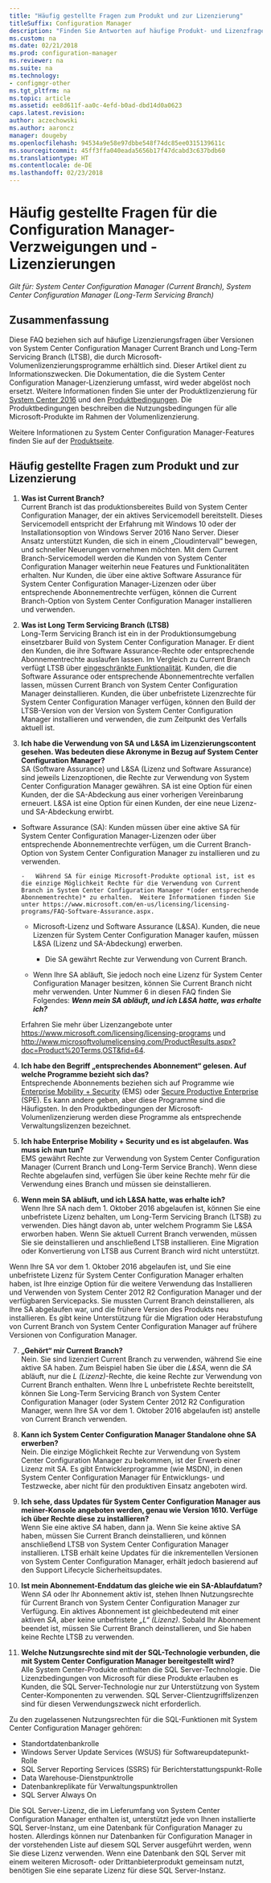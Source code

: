 ```yaml
---
title: "Häufig gestellte Fragen zum Produkt und zur Lizenzierung"
titleSuffix: Configuration Manager
description: "Finden Sie Antworten auf häufige Produkt- und Lizenzfragen für System Center Configuration Manager."
ms.custom: na
ms.date: 02/21/2018
ms.prod: configuration-manager
ms.reviewer: na
ms.suite: na
ms.technology:
- configmgr-other
ms.tgt_pltfrm: na
ms.topic: article
ms.assetid: ee8d611f-aa0c-4efd-b0ad-dbd14d0a0623
caps.latest.revision: 
author: aczechowski
ms.author: aaroncz
manager: dougeby
ms.openlocfilehash: 94534a9e58e97dbbe548f74dc85ee0315139611c
ms.sourcegitcommit: 45ff3ffa040eada5656b17f47dcabd3c637bdb60
ms.translationtype: HT
ms.contentlocale: de-DE
ms.lasthandoff: 02/23/2018
---
```

# <a name="frequently-asked-questions-for-configuration-manager-branches-and-licensing"></a>Häufig gestellte Fragen für die Configuration Manager-Verzweigungen und -Lizenzierungen

 *Gilt für: System Center Configuration Manager (Current Branch), System Center Configuration Manager (Long-Term Servicing Branch)*

## <a name="summary"></a>Zusammenfassung
Diese FAQ beziehen sich auf häufige Lizenzierungsfragen über Versionen von System Center Configuration Manager Current Branch und Long-Term Servicing Branch (LTSB), die durch Microsoft-Volumenlizenzierungsprogramme erhältlich sind. Dieser Artikel dient zu Informationszwecken. Die Dokumentation, die die System Center Configuration Manager-Lizenzierung umfasst, wird weder abgelöst noch ersetzt. Weitere Informationen finden Sie unter der Produktlizenzierung für [System Center 2016](https://www.microsoft.com/en-us/licensing/product-licensing/system-center-2016.aspx)<!-- this link doesn't work without some language code --> und den [Produktbedingungen](http://www.microsoftvolumelicensing.com/DocumentSearch.aspx?Mode=3&DocumentTypeId=53). Die Produktbedingungen beschreiben die Nutzungsbedingungen für alle Microsoft-Produkte im Rahmen der Volumenlizenzierung.

Weitere Informationen zu System Center Configuration Manager-Features finden Sie auf der [Produktseite](https://www.microsoft.com/cloud-platform/system-center-configuration-manager).




## <a name="product-and-licensing-faq"></a>Häufig gestellte Fragen zum Produkt und zur Lizenzierung

1.  **Was ist Current Branch?**   
Current Branch ist das produktionsbereites Build von System Center Configuration Manager, der ein aktives Servicemodell bereitstellt. Dieses Servicemodell entspricht der Erfahrung mit Windows 10 oder der Installationsoption von Windows Server 2016 Nano Server. Dieser Ansatz unterstützt Kunden, die sich in einem „Cloudintervall“ bewegen, und schneller Neuerungen vornehmen möchten. Mit dem Current Branch-Servicemodell werden die Kunden von System Center Configuration Manager weiterhin neue Features und Funktionalitäten erhalten. Nur Kunden, die über eine aktive Software Assurance für System Center Configuration Manager-Lizenzen oder über entsprechende Abonnementrechte verfügen, können die Current Branch-Option von System Center Configuration Manager installieren und verwenden.

2.  **Was ist Long Term Servicing Branch (LTSB)**  
Long-Term Servicing Branch ist ein in der Produktionsumgebung einsetzbarer Build von System Center Configuration Manager. Er dient den Kunden, die ihre Software Assurance-Rechte oder entsprechende Abonnementrechte auslaufen lassen. Im Vergleich zu Current Branch verfügt LTSB über [eingeschränkte Funktionalität](/sccm/core/understand/introduction-to-the-ltsb#features-that-are-not-available-in-the-ltsb-of-configuration-manager). Kunden, die die Software Assurance oder entsprechende Abonnementrechte verfallen lassen, müssen Current Branch von System Center Configuration Manager deinstallieren. Kunden, die über unbefristete Lizenzrechte für System Center Configuration Manager verfügen, können den Build der LTSB-Version von der Version von System Center Configuration Manager installieren und verwenden, die zum Zeitpunkt des Verfalls aktuell ist.

3.  **Ich habe die Verwendung von SA und L&SA im Lizenzierungscontent gesehen. Was bedeuten diese Akronyme in Bezug auf System Center Configuration Manager?**    
SA (Software Assurance) und L&SA (Lizenz und Software Assurance) sind jeweils Lizenzoptionen, die Rechte zur Verwendung von System Center Configuration Manager gewähren. SA ist eine Option für einen Kunden, der die SA-Abdeckung aus einer vorherigen Vereinbarung erneuert. L&SA ist eine Option für einen Kunden, der eine neue Lizenz- und SA-Abdeckung erwirbt.
  - Software Assurance (SA): Kunden müssen über eine aktive SA für System Center Configuration Manager-Lizenzen oder über entsprechende Abonnementrechte verfügen, um die Current Branch-Option von System Center Configuration Manager zu installieren und zu verwenden.    

        -   Während SA für einige Microsoft-Produkte optional ist, ist es die einzige Möglichkeit Rechte für die Verwendung von Current Branch in System Center Configuration Manager *(oder entsprechende Abonnementrechte)* zu erhalten.  Weitere Informationen finden Sie unter https://www.microsoft.com/en-us/licensing/licensing-programs/FAQ-Software-Assurance.aspx.

      - Microsoft-Lizenz und Software Assurance (L&SA). Kunden, die neue Lizenzen für System Center Configuration Manager kaufen, müssen L&SA (Lizenz und SA-Abdeckung) erwerben.   

         - Die SA gewährt Rechte zur Verwendung von Current Branch.

       - Wenn Ihre SA abläuft, Sie jedoch noch eine Lizenz für System Center Configuration Manager besitzen, können Sie Current Branch nicht mehr verwenden. Unter Nummer 6 in diesen FAQ finden Sie Folgendes: ***Wenn mein SA abläuft, und ich L&SA hatte, was erhalte ich?***

       Erfahren Sie mehr über Lizenzangebote unter https://www.microsoft.com/licensing/licensing-programs  und http://www.microsoftvolumelicensing.com/ProductResults.aspx?doc=Product%20Terms,OST&fid=64.  


4.  **Ich habe den Begriff „entsprechendes Abonnement“ gelesen. Auf welche Programme bezieht sich das?**   
       Entsprechende Abonnements beziehen sich auf Programme wie [Enterprise Mobility + Security](http://www.microsoftvolumelicensing.com/ProductResults.aspx?doc=Product%20Terms,OST&fid=51) (EMS) oder [Secure Productive Enterprise](https://www.microsoft.com/secure-productive-enterprise/default.aspx) (SPE). Es kann andere geben, aber diese Programme sind die Häufigsten. In den Produktbedingungen der Microsoft-Volumenlizenzierung werden diese Programme als entsprechende Verwaltungslizenzen bezeichnet.

5.  **Ich habe Enterprise Mobility + Security und es ist abgelaufen. Was muss ich nun tun?**  
       EMS gewährt Rechte zur Verwendung von System Center Configuration Manager (Current Branch und Long-Term Service Branch). Wenn diese Rechte abgelaufen sind, verfügen Sie über keine Rechte mehr für die Verwendung eines Branch und müssen sie deinstallieren.  

6.  **Wenn mein SA abläuft, und ich L&SA hatte, was erhalte ich?**   
  Wenn Ihre SA nach dem 1. Oktober 2016 abgelaufen ist, können Sie eine unbefristete Lizenz behalten, um Long-Term Servicing Branch (LTSB) zu verwenden. Dies hängt davon ab, unter welchem Programm Sie L&SA erworben haben. Wenn Sie aktuell Current Branch verwenden, müssen Sie sie deinstallieren und anschließend LTSB installieren. Eine Migration oder Konvertierung von LTSB aus Current Branch wird nicht unterstützt.

  Wenn Ihre SA vor dem 1. Oktober 2016 abgelaufen ist, und Sie eine unbefristete Lizenz für System Center Configuration Manager erhalten haben, ist Ihre einzige Option für die weitere Verwendung das Installieren und Verwenden von System Center 2012 R2 Configuration Manager und der verfügbaren Servicepacks. Sie mussten Current Branch deinstallieren, als Ihre SA abgelaufen war, und die frühere Version des Produkts neu installieren. Es gibt keine Unterstützung für die Migration oder Herabstufung von Current Branch von System Center Configuration Manager auf frühere Versionen von Configuration Manager.   


7. **„Gehört“ mir Current Branch?**   
  Nein. Sie sind lizenziert Current Branch zu verwenden, während Sie eine aktive SA haben. Zum Beispiel haben Sie über die *L&SA*, wenn die *SA* abläuft, nur die *L (Lizenz)*-Rechte, die keine Rechte zur Verwendung von Current Branch enthalten. Wenn Ihre L unbefristete Rechte bereitstellt, können Sie Long-Term Servicing Branch von System Center Configuration Manager (oder System Center 2012 R2 Configuration Manager, wenn Ihre SA vor dem 1. Oktober 2016 abgelaufen ist) anstelle von Current Branch verwenden.

8. **Kann ich System Center Configuration Manager Standalone ohne SA erwerben?**      
  Nein.  Die einzige Möglichkeit Rechte zur Verwendung von System Center Configuration Manager zu bekommen, ist der Erwerb einer Lizenz mit SA. Es gibt Entwicklerprogramme (wie MSDN), in denen System Center Configuration Manager für Entwicklungs- und Testzwecke, aber nicht für den produktiven Einsatz angeboten wird.

9. **Ich sehe, dass Updates für System Center Configuration Manager aus meiner-Konsole angeboten werden, genau wie Version 1610. Verfüge ich über Rechte diese zu installieren?**   
  Wenn Sie eine aktive *SA* haben, dann ja. Wenn Sie keine aktive SA haben, müssen Sie Current Branch deinstallieren, und können anschließend LTSB von System Center Configuration Manager installieren. LTSB erhält keine Updates für die inkrementellen Versionen von System Center Configuration Manager, erhält jedoch basierend auf den Support Lifecycle Sicherheitsupdates.

10. **Ist mein Abonnement-Enddatum das gleiche wie ein SA-Ablaufdatum?**    
  Wenn *SA* oder Ihr Abonnement aktiv ist, stehen Ihnen Nutzungsrechte für Current Branch von System Center Configuration Manager zur Verfügung. Ein aktives Abonnement ist gleichbedeutend mit einer aktiven *SA*, aber keine unbefristete *„L“ (Lizenz)*. Sobald Ihr Abonnement beendet ist, müssen Sie Current Branch deinstallieren, und Sie haben keine Rechte LTSB zu verwenden.  
  
11. **Welche Nutzungsrechte sind mit der SQL-Technologie verbunden, die mit System Center Configuration Manager bereitgestellt wird?**    
 Alle System Center-Produkte enthalten die SQL Server-Technologie. Die Lizenzbedingungen von Microsoft für diese Produkte erlauben es Kunden, die SQL Server-Technologie nur zur Unterstützung von System Center-Komponenten zu verwenden. SQL Server-Clientzugriffslizenzen sind für diesen Verwendungszweck nicht erforderlich. 
 
 Zu den zugelassenen Nutzungsrechten für die SQL-Funktionen mit System Center Configuration Manager gehören:
 - Standortdatenbankrolle
 - Windows Server Update Services (WSUS) für Softwareupdatepunkt-Rolle
 - SQL Server Reporting Services (SSRS) für Berichterstattungspunkt-Rolle
 - Data Warehouse-Dienstpunktrolle
 - Datenbankreplikate für Verwaltungspunktrollen
 - SQL Server Always On 

 Die SQL Server-Lizenz, die im Lieferumfang von System Center Configuration Manager enthalten ist, unterstützt jede von Ihnen installierte SQL Server-Instanz, um eine Datenbank für Configuration Manager zu hosten. Allerdings können nur Datenbanken für Configuration Manager in der vorstehenden Liste auf diesem SQL Server ausgeführt werden, wenn Sie diese Lizenz verwenden. Wenn eine Datenbank den SQL Server mit einem weiteren Microsoft- oder Drittanbieterprodukt gemeinsam nutzt, benötigen Sie eine separate Lizenz für diese SQL Server-Instanz. 
 <!-- sms500967 -->

